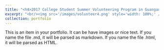 ```yaml
---
title: "<h4>2017 College Student Summer Volunteering Program in Guangan</h4>"
excerpt: "<br/><img src='/images/volunteer4.png' style='width: 100%;' />"
collection: portfolio
---
```


This is an item in your portfolio. It can be have images or nice text. If you name the file .md, it will be parsed as markdown. If you name the file .html, it will be parsed as HTML. 
